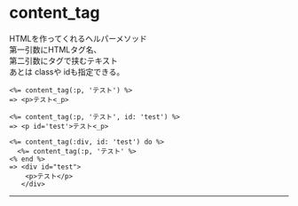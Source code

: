 # content_tag
HTMLを作ってくれるヘルパーメソッド    
第一引数にHTMLタグ名、    
第二引数にタグで挟むテキスト    
あとは classや idも指定できる。    
~~~
<%= content_tag(:p, 'テスト') %>
=> <p>テスト<_p>

<%= content_tag(:p, 'テスト', id: 'test') %>
=> <p id='test'>テスト<_p>

<%= content_tag(:div, id: 'test') do %>
  <%= content_tag(:p, 'テスト' %>
<% end %>
=> <div id="test">
    <p>テスト</p>
   </div>
~~~
***

